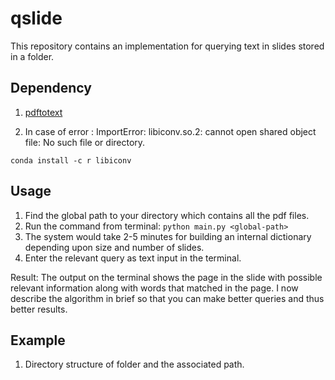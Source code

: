 # qslide
This repository contains an implementation for querying text in slides stored in a folder. 

## Dependency

1. [pdftotext](https://pypi.org/project/pdftotext/)

2. In case of error : ImportError: libiconv.so.2: cannot open shared object file: No such file or directory.

  `conda install -c r libiconv`


## Usage

1. Find the global path to your directory which contains all the pdf files.
2. Run the command from terminal: `python main.py <global-path>`
3. The system would take 2-5 minutes for building an internal dictionary depending upon size and number of slides. 
4. Enter the relevant query as text input in the terminal.

Result: The output on the terminal shows the page in the slide with possible relevant information along with words that matched in the page. I now describe the algorithm in brief so that you can make better queries and thus better results. 

## Example 

1. Directory structure of folder and the associated path. 
